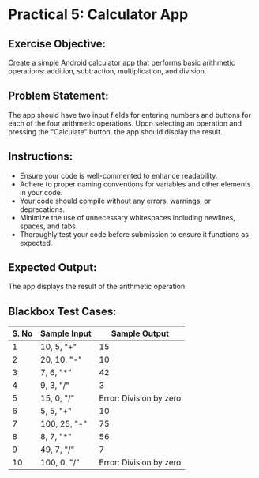 # Practical 5: Calculator App

## Exercise Objective:
Create a simple Android calculator app that performs basic arithmetic operations: addition, subtraction, multiplication, and division.

## Problem Statement:
The app should have two input fields for entering numbers and buttons for each of the four arithmetic operations. Upon selecting an operation and pressing the "Calculate" button, the app should display the result.

## Instructions:
- Ensure your code is well-commented to enhance readability.
- Adhere to proper naming conventions for variables and other elements in your code.
- Your code should compile without any errors, warnings, or deprecations.
- Minimize the use of unnecessary whitespaces including newlines, spaces, and tabs.
- Thoroughly test your code before submission to ensure it functions as expected.

## Expected Output:
The app displays the result of the arithmetic operation.

## Blackbox Test Cases:

|S. No |	Sample Input  | Sample Output |
|------|------|------|
|1 |	10, 5, "+" |	15 |
|2 |	20, 10, "-" |	10 |
|3 |	7, 6, "*" |	42 |
|4 |	9, 3, "/" |	3 |
|5 |	15, 0, "/" |	Error: Division by zero |
|6 |	5, 5, "+" |	10 |
|7 |	100, 25, "-" |	75 |
|8 |	8, 7, "*" |	56 |
|9 |	49, 7, "/" |	7 |
|10 |	100, 0, "/" |	Error: Division by zero |

